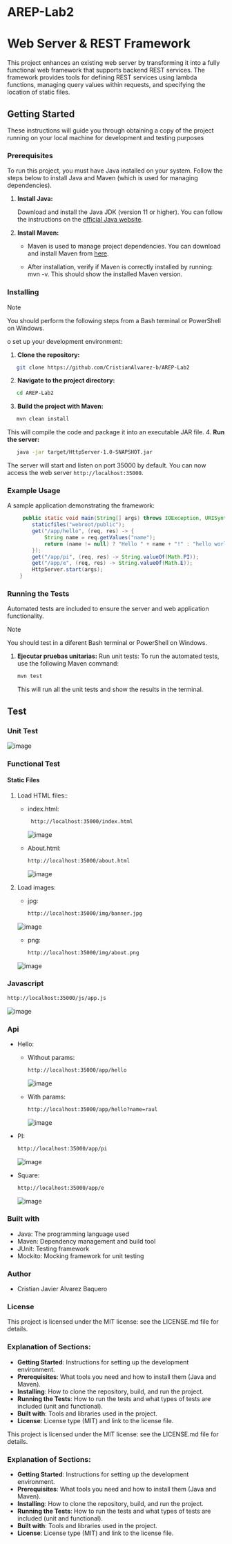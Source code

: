 # AREP-Lab2
# Web Server & REST Framework

This project enhances an existing web server by transforming it into a fully functional web framework that supports backend REST services. The framework provides tools for defining REST services using lambda functions, managing query values within requests, and specifying the location of static files.
## Getting Started

These instructions will guide you through obtaining a copy of the project running on your local machine for development and testing purposes
### Prerequisites

To run this project, you must have Java installed on your system. Follow the steps below to install Java and Maven (which is used for managing dependencies).
1. **Install Java:**

    Download and install the Java JDK (version 11 or higher). You can follow the instructions on the [official Java website](https://www.oracle.com/java/technologies/javase-jdk11-downloads.html).

2. **Install Maven:**

   - Maven is used to manage project dependencies. You can download and install Maven from [here](https://maven.apache.org/download.cgi).

   - After installation, verify if Maven is correctly installed by running: mvn -v. This should show the installed Maven version.
  
### Installing
> [!NOTE]
> You should perform the following steps from a Bash terminal or PowerShell on Windows.

o set up your development environment:
1. **Clone the repository:**
```bash
   git clone https://github.com/CristianAlvarez-b/AREP-Lab2
```
2. **Navigate to the project directory:**
```bash
   cd AREP-Lab2
```
3. **Build the project with Maven:**
```bash
   mvn clean install
```
  This will compile the code and package it into an executable JAR file.
4. **Run the server:**
```bash
   java -jar target/HttpServer-1.0-SNAPSHOT.jar
```
   The server will start and listen on port 35000 by default. You can now access the web server `http://localhost:35000`.
### Example Usage

A sample application demonstrating the framework:
```Java
     public static void main(String[] args) throws IOException, URISyntaxException {
        staticfiles("webroot/public");
        get("/app/hello", (req, res) -> {
            String name = req.getValues("name");
            return (name != null) ? "Hello " + name + "!" : "hello world!";
        });
        get("/app/pi", (req, res) -> String.valueOf(Math.PI));
        get("/app/e", (req, res) -> String.valueOf(Math.E));
        HttpServer.start(args);
    }
```
### Running the Tests
Automated tests are included to ensure the server and web application functionality.
> [!NOTE]
> You should test in a diferent Bash terminal or PowerShell on Windows.
1. **Ejecutar pruebas unitarias:**
   Run unit tests: To run the automated tests, use the following Maven command:
   ```bash
   mvn test
   ```
   This will run all the unit tests and show the results in the terminal.

## Test
### Unit Test

![image](https://github.com/user-attachments/assets/2b5a1f40-5616-4acd-9db9-9fc447e4a2ed)

   



### Functional Test
#### Static Files
1. Load HTML files::
   - index.html:
     
     ```Bash
      http://localhost:35000/index.html
     ```
     
     ![image](https://github.com/user-attachments/assets/ba9c2271-83af-44e2-9e8b-376397e2e427)

   - About.html:
     
     ```Bash
     http://localhost:35000/about.html
     ```
     
     ![image](https://github.com/user-attachments/assets/d9cd5492-6de5-4aec-b51a-f7b8776aa6e2)


2. Load images:

   - jpg:
     
     ```Bash
     http://localhost:35000/img/banner.jpg
     ```

    ![image](https://github.com/user-attachments/assets/b11ac037-6f55-47ae-9eb1-e009a272d9e7)
     
   - png:
     
      ```Bash
     http://localhost:35000/img/about.png
     ```

    ![image](https://github.com/user-attachments/assets/f85bc11e-db6b-4a84-9101-c96730c8b024)
 ### Javascript
 
```Bash
http://localhost:35000/js/app.js
```
 
 ![image](https://github.com/user-attachments/assets/e8b67605-7cc6-4f6c-8422-040d812b7269)


 ### Api

  - Hello:
      - Without params:
        
        ```Bash
        http://localhost:35000/app/hello
        ```
        
        ![image](https://github.com/user-attachments/assets/37e78d69-7b01-4de8-9a39-2b486b293a2d)
        
      - With params:
        
        ```Bash
        http://localhost:35000/app/hello?name=raul
        ```
        
        ![image](https://github.com/user-attachments/assets/41a54c92-f0c3-454d-95f1-4556353fda33)

    
  - PI:
    
     ```Bash
     http://localhost:35000/app/pi
     ```

    ![image](https://github.com/user-attachments/assets/c34d347e-8ff5-4bda-9e21-a8834e885bcf)


  - Square:
    
     ```Bash
     http://localhost:35000/app/e
     ```

    ![image](https://github.com/user-attachments/assets/4440dc81-4cc2-455f-b2d6-55501fb6f71e)



    

### Built with
- Java: The programming language used
- Maven: Dependency management and build tool
- JUnit: Testing framework
- Mockito: Mocking framework for unit testing

### Author
- Cristian Javier Alvarez Baquero
  
### License
This project is licensed under the MIT license: see the LICENSE.md file for details.

### Explanation of Sections:
- **Getting Started**: Instructions for setting up the development environment.
- **Prerequisites**: What tools you need and how to install them (Java and Maven).
- **Installing**: How to clone the repository, build, and run the project.
- **Running the Tests**: How to run the tests and what types of tests are included (unit and functional).
- **Built with**: Tools and libraries used in the project.
- **License**: License type (MIT) and link to the license file.


This project is licensed under the MIT license: see the LICENSE.md file for details.

### Explanation of Sections:
- **Getting Started**: Instructions for setting up the development environment.
- **Prerequisites**: What tools you need and how to install them (Java and Maven).
- **Installing**: How to clone the repository, build, and run the project.
- **Running the Tests**: How to run the tests and what types of tests are included (unit and functional).
- **Built with**: Tools and libraries used in the project.
- **License**: License type (MIT) and link to the license file.


